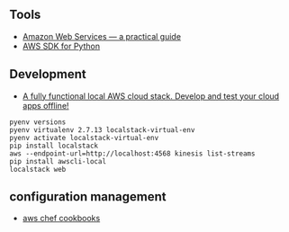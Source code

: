 Tools
---
- [Amazon Web Services — a practical guide](https://github.com/open-guides/og-aws)
- [AWS SDK for Python](https://github.com/boto/boto3)


Development
---
- [A fully functional local AWS cloud stack. Develop and test your cloud apps offline! ](https://github.com/localstack/localstack)
```
pyenv versions
pyenv virtualenv 2.7.13 localstack-virtual-env
pyenv activate localstack-virtual-env
pip install localstack
aws --endpoint-url=http://localhost:4568 kinesis list-streams
pip install awscli-local
localstack web
```

configuration management
---
- [aws chef cookbooks](https://github.com/chef-cookbooks/aws)
